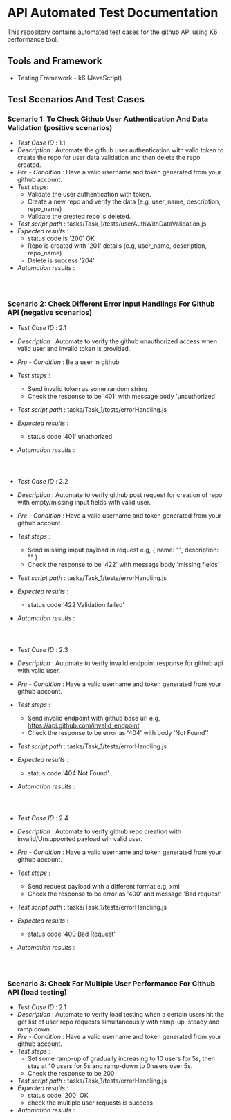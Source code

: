# API Automated Test Documentation
This repository contains automated test cases for the github API using K6 performance tool.

## Tools and Framework
- Testing Framework - k6 (JavaScript)

## Test Scenarios And Test Cases

### Scenario 1: To Check Github User Authentication And Data Validation (positive scenarios)

- _Test Case ID_ : 1.1
- _Description_ : Automate the github user authentication with valid token to create the repo for user data validation and then delete the repo created.
- _Pre - Condition_ : Have a valid username and token generated from your github account.
- _Test steps_:
  - Validate the user authentication with token.
  - Create a new repo and verify the data (e.g, user_name, description, repo_name)
  - Validate the created repo is deleted.
- _Test script path_ : tasks/Task_1/tests/userAuthWithDataValidation.js
- _Expected results_ :
  - status code is '200' OK
  - Repo is created with '201' details (e.g, user_name, description, repo_name)
  - Delete is success '204'
- _Automation results_ :
  ```bash



  
  ```

### Scenario 2: Check Different Error Input Handlings For Github API (negative scenarios)

- _Test Case ID_ : 2.1
- _Description_ : Automate to verify the github unauthorized access when valid user and invalid token is provided.
- _Pre - Condition_ : Be a user in github
- _Test steps_ :
  - Send invalid token as some random string
  - Check the response to be '401' with message body 'unauthorized'
- _Test script path_ : tasks/Task_1/tests/errorHandling.js
- _Expected results_ :
  - status code '401' unathorized
- _Automation results_ :
  ```bash



  
  ```

- _Test Case ID_ : 2.2
- _Description_ : Automate to verify github post request for creation of repo with empty/missing input fields with valid user.
- _Pre - Condition_ : Have a valid username and token generated from your github account.
- _Test steps_ :
  - Send missing imput payload in request e.g, { name: "", description: "" )
  - Check the response to be '422' with message body 'missing fields'
- _Test script path_ : tasks/Task_1/tests/errorHandling.js
- _Expected results_ :
  - status code '422 Validation failed'
- _Automation results_ :
  ```bash



  
  ```

- _Test Case ID_ : 2.3
- _Description_ : Automate to verify invalid endpoint response for github api with valid user.
- _Pre - Condition_ : Have a valid username and token generated from your github account.
- _Test steps_ :
  - Send invalid endpoint with github base url e.g, https://api.github.com/invalid_endpoint
  - Check the response to be error as '404' with body 'Not Found''
- _Test script path_ : tasks/Task_1/tests/errorHandling.js
- _Expected results_ :
  - status code '404 Not Found'
- _Automation results_ :
  ```bash



  
  ```

- _Test Case ID_ : 2.4
- _Description_ : Automate to verify github repo creation with invalid/Unsupported payload wih valid user.
- _Pre - Condition_ : Have a valid username and token generated from your github account.
- _Test steps_ :
  - Send request payload with a different format e.g, xml
  - Check the response to be error as '400' and message 'Bad request'
- _Test script path_ : tasks/Task_1/tests/errorHandling.js
- _Expected results_ :
  - status code '400 Bad Request'
- _Automation results_ :
  ```bash



  
  ```

### Scenario 3: Check For Multiple User Performance For Github API (load testing)

- _Test Case ID_ : 2.1
- _Description_ : Automate to verify load testing when a certain users hit the get list of user repo requests simultaneously with ramp-up, steady and ramp down.
- _Pre - Condition_ : Have a valid username and token generated from your github account.
- _Test steps_ :
  - Set some ramp-up of gradually increasing to 10 users for 5s, then stay at 10 users for 5s and ramp-down to 0 users over 5s.
  - Check the response to be 200
- _Test script path_ : tasks/Task_1/tests/errorHandling.js
- _Expected results_ :
  - status code '200' OK
  - check the multiple user requests is success
- _Automation results_ :
  ```bash



  
  ```
  
